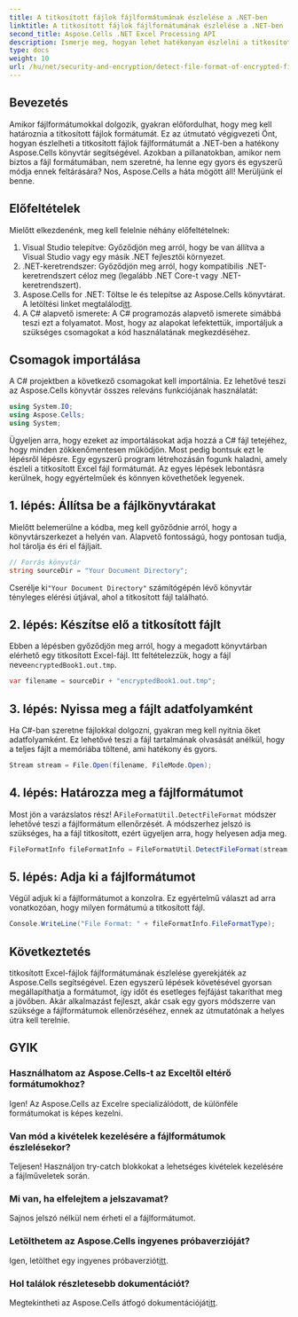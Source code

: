 ```yaml
---
title: A titkosított fájlok fájlformátumának észlelése a .NET-ben
linktitle: A titkosított fájlok fájlformátumának észlelése a .NET-ben
second_title: Aspose.Cells .NET Excel Processing API
description: Ismerje meg, hogyan lehet hatékonyan észlelni a titkosított fájlok fájlformátumát a .NET-ben az Aspose.Cells segítségével. Egyértelmű útmutató a fejlesztőknek.
type: docs
weight: 10
url: /hu/net/security-and-encryption/detect-file-format-of-encrypted-files/
---
```

## Bevezetés
Amikor fájlformátumokkal dolgozik, gyakran előfordulhat, hogy meg kell határoznia a titkosított fájlok formátumát. Ez az útmutató végigvezeti Önt, hogyan észlelheti a titkosított fájlok fájlformátumát a .NET-ben a hatékony Aspose.Cells könyvtár segítségével. Azokban a pillanatokban, amikor nem biztos a fájl formátumában, nem szeretné, ha lenne egy gyors és egyszerű módja ennek feltárására? Nos, Aspose.Cells a háta mögött áll! Merüljünk el benne.
## Előfeltételek
Mielőtt elkezdenénk, meg kell felelnie néhány előfeltételnek:
1. Visual Studio telepítve: Győződjön meg arról, hogy be van állítva a Visual Studio vagy egy másik .NET fejlesztői környezet.
2. .NET-keretrendszer: Győződjön meg arról, hogy kompatibilis .NET-keretrendszert céloz meg (legalább .NET Core-t vagy .NET-keretrendszert).
3. Aspose.Cells for .NET: Töltse le és telepítse az Aspose.Cells könyvtárat. A letöltési linket megtalálod[itt](https://releases.aspose.com/cells/net/).
4. A C# alapvető ismerete: A C# programozás alapvető ismerete simábbá teszi ezt a folyamatot.
Most, hogy az alapokat lefektettük, importáljuk a szükséges csomagokat a kód használatának megkezdéséhez.
## Csomagok importálása
A C# projektben a következő csomagokat kell importálnia. Ez lehetővé teszi az Aspose.Cells könyvtár összes releváns funkciójának használatát:
```csharp
using System.IO;
using Aspose.Cells;
using System;
```
Ügyeljen arra, hogy ezeket az importálásokat adja hozzá a C# fájl tetejéhez, hogy minden zökkenőmentesen működjön.
Most pedig bontsuk ezt le lépésről lépésre. Egy egyszerű program létrehozásán fogunk haladni, amely észleli a titkosított Excel fájl formátumát. Az egyes lépések lebontásra kerülnek, hogy egyértelműek és könnyen követhetőek legyenek.
## 1. lépés: Állítsa be a fájlkönyvtárakat

Mielőtt belemerülne a kódba, meg kell győződnie arról, hogy a könyvtárszerkezet a helyén van. Alapvető fontosságú, hogy pontosan tudja, hol tárolja és éri el fájljait.

```csharp
// Forrás könyvtár
string sourceDir = "Your Document Directory";
```
 Cserélje ki`"Your Document Directory"` számítógépén lévő könyvtár tényleges elérési útjával, ahol a titkosított fájl található.
## 2. lépés: Készítse elő a titkosított fájlt

 Ebben a lépésben győződjön meg arról, hogy a megadott könyvtárban elérhető egy titkosított Excel-fájl. Itt feltételezzük, hogy a fájl neve`encryptedBook1.out.tmp`.

```csharp
var filename = sourceDir + "encryptedBook1.out.tmp";
```
## 3. lépés: Nyissa meg a fájlt adatfolyamként 

Ha C#-ban szeretne fájlokkal dolgozni, gyakran meg kell nyitnia őket adatfolyamként. Ez lehetővé teszi a fájl tartalmának olvasását anélkül, hogy a teljes fájlt a memóriába töltené, ami hatékony és gyors.

```csharp
Stream stream = File.Open(filename, FileMode.Open);
```
## 4. lépés: Határozza meg a fájlformátumot

 Most jön a varázslatos rész! A`FileFormatUtil.DetectFileFormat` módszer lehetővé teszi a fájlformátum ellenőrzését. A módszerhez jelszó is szükséges, ha a fájl titkosított, ezért ügyeljen arra, hogy helyesen adja meg.

```csharp
FileFormatInfo fileFormatInfo = FileFormatUtil.DetectFileFormat(stream, "1234"); // A jelszó 1234
```
## 5. lépés: Adja ki a fájlformátumot

Végül adjuk ki a fájlformátumot a konzolra. Ez egyértelmű választ ad arra vonatkozóan, hogy milyen formátumú a titkosított fájl.

```csharp
Console.WriteLine("File Format: " + fileFormatInfo.FileFormatType);
```

## Következtetés
titkosított Excel-fájlok fájlformátumának észlelése gyerekjáték az Aspose.Cells segítségével. Ezen egyszerű lépések követésével gyorsan megállapíthatja a formátumot, így időt és esetleges fejfájást takaríthat meg a jövőben. Akár alkalmazást fejleszt, akár csak egy gyors módszerre van szüksége a fájlformátumok ellenőrzéséhez, ennek az útmutatónak a helyes útra kell terelnie.
## GYIK
### Használhatom az Aspose.Cells-t az Exceltől eltérő formátumokhoz?
Igen! Az Aspose.Cells az Excelre specializálódott, de különféle formátumokat is képes kezelni.
### Van mód a kivételek kezelésére a fájlformátumok észlelésekor?
Teljesen! Használjon try-catch blokkokat a lehetséges kivételek kezelésére a fájlműveletek során.
### Mi van, ha elfelejtem a jelszavamat?
Sajnos jelszó nélkül nem érheti el a fájlformátumot.
### Letölthetem az Aspose.Cells ingyenes próbaverzióját?
 Igen, letölthet egy ingyenes próbaverziót[itt](https://releases.aspose.com/).
### Hol találok részletesebb dokumentációt?
 Megtekintheti az Aspose.Cells átfogó dokumentációját[itt](https://reference.aspose.com/cells/net/).